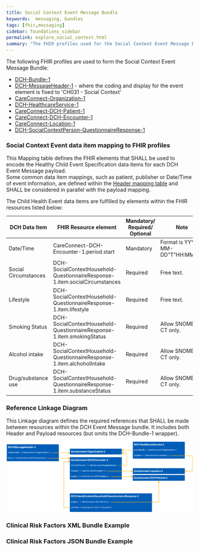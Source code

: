 ```yaml
---
title: Social Context Event Message Bundle
keywords:  messaging, bundles
tags: [fhir,messaging]
sidebar: foundations_sidebar
permalink: explore_social_context.html
summary: "The FHIR profiles used for the Social Context Event Message Bundle"
---
```


The following FHIR profiles are used to form the Social Context Event Message Bundle:

- [DCH-Bundle-1](https://fhir.nhs.uk/STU3/StructureDefinition/DCH-Bundle-1)
- [DCH-MessageHeader-1](https://fhir.nhs.uk/STU3/StructureDefinition/DCH-MessageHeader-1) - where the coding and display for the event element is fixed to 'CH031 - Social Context'
- [CareConnect-Organization-1](https://fhir.hl7.org.uk/STU3/StructureDefinition/CareConnect-Organization-1)
- [DCH-HealthcareService-1](https://fhir.nhs.uk/STU3/StructureDefinition/DCH-HealthcareService-1)
- [CareConnect-DCH-Patient-1](https://fhir.nhs.uk/STU3/StructureDefinition/CareConnect-DCH-Patient-1)
- [CareConnect-DCH-Encounter-1](https://fhir.nhs.uk/STU3/StructureDefinition/CareConnect-DCH-Encounter-1)
- [CareConnect-Location-1](https://fhir.hl7.org.uk/STU3/StructureDefinition/CareConnect-Location-1)
- [DCH-SocialContextPerson-QuestionnaireResponse-1](https://fhir.nhs.uk/STU3/StructureDefinition/DCH-SocialContextPerson-QuestionnaireResponse-1)

### Social Context Event data item mapping to FHIR profiles ###

This Mapping table defines the FHIR elements that SHALL be used to encode the Healthy Child Event Specification data items for each DCH Event Message payload.  
Some common data item mappings, such as patient, publisher or Date/Time of event information, are defined within the [Header mapping table](explore_event_header_design.html) and SHALL be considered in parallel with the payload mapping.

The Child Health Event data items are fulfilled by elements within the FHIR resources listed below:
                                                                                                   
| DCH Data Item        | FHIR Resource element                                                       | Mandatory/<br/>Required/<br/>Optional | Note                             |
|----------------------|-----------------------------------------------------------------------------|---------------------------------------|----------------------------------|
| Date/Time            | CareConnect-DCH-Encounter-1.period.start                                    | Mandatory                   | Format is YYYY-MM-DD”T”HH:MM:SS.           |
| Social Circumstances | DCH-SocialContextHousehold-QuestionnaireResponse-1.item.socialCircumstances | Required                    | Free text.                                 |
| Lifestyle            | DCH-SocialContextHousehold-QuestionnaireResponse-1.item.lifestyle           | Required                    | Free text.                                 |
| Smoking Status       | DCH-SocialContextHousehold-QuestionnaireResponse-1.item.smokingStatus       | Required                    | Allow SNOMED CT only.                      |
| Alcohol intake       | DCH-SocialContextHousehold-QuestionnaireResponse-1.item.alchoholIntake      | Required                    | Allow SNOMED CT only.                      |
| Drug/substance use   | DCH-SocialContextHousehold-QuestionnaireResponse-1.item.substanceStatus     | Required                    | Allow SNOMED CT only.                      |

### Reference Linkage Diagram ###

This Linkage diagram defines the required references that SHALL be made between resources within the DCH Event Message bundle. It includes both Header and Payload resources (but omits the DCH-Bundle-1 wrapper).

<img src="images/explore/SocialContext.png">

### Clinical Risk Factors XML Bundle Example ###

<script src="https://gist.github.com/IOPS-DEV/e1edec8139df6ee2147e2536f374b2a0.js"></script>

### Clinical Risk Factors JSON Bundle Example ###

<script src="https://gist.github.com/IOPS-DEV/828d20aeb19618cecf3b1bf550bc36e6.js"></script>